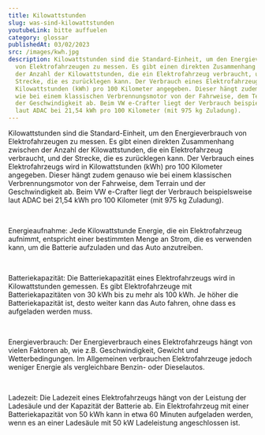 ```yaml
---
title: Kilowattstunden
slug: was-sind-kilowattstunden
youtubeLink: bitte auffuelen
category: glossar
publishedAt: 03/02/2023
src: /images/kwh.jpg
description: Kilowattstunden sind die Standard-Einheit, um den Energieverbrauch
  von Elektrofahrzeugen zu messen. Es gibt einen direkten Zusammenhang zwischen
  der Anzahl der Kilowattstunden, die ein Elektrofahrzeug verbraucht, und der
  Strecke, die es zurücklegen kann. Der Verbrauch eines Elektrofahrzeugs wird in
  Kilowattstunden (kWh) pro 100 Kilometer angegeben. Dieser hängt zudem genauso
  wie bei einem klassischen Verbrennungsmotor von der Fahrweise, dem Terrain und
  der Geschwindigkeit ab. Beim VW e-Crafter liegt der Verbrauch beispielsweise
  laut ADAC bei 21,54 kWh pro 100 Kilometer (mit 975 kg Zuladung).
---
```

Kilowattstunden sind die Standard-Einheit, um den Energieverbrauch von Elektrofahrzeugen zu messen. Es gibt einen direkten Zusammenhang zwischen der Anzahl der Kilowattstunden, die ein Elektrofahrzeug verbraucht, und der Strecke, die es zurücklegen kann. Der Verbrauch eines Elektrofahrzeugs wird in Kilowattstunden (kWh) pro 100 Kilometer angegeben. Dieser hängt zudem genauso wie bei einem klassischen Verbrennungsmotor von der Fahrweise, dem Terrain und der Geschwindigkeit ab. Beim VW e-Crafter liegt der Verbrauch beispielsweise laut ADAC bei 21,54 kWh pro 100 Kilometer (mit 975 kg Zuladung). 

<br />

Energieaufnahme: Jede Kilowattstunde Energie, die ein Elektrofahrzeug aufnimmt, entspricht einer bestimmten Menge an Strom, die es verwenden kann, um die Batterie aufzuladen und das Auto anzutreiben.

<br />

Batteriekapazität: Die Batteriekapazität eines Elektrofahrzeugs wird in Kilowattstunden gemessen. Es gibt Elektrofahrzeuge mit Batteriekapazitäten von 30 kWh bis zu mehr als 100 kWh. Je höher die Batteriekapazität ist, desto weiter kann das Auto fahren, ohne dass es aufgeladen werden muss.

<br />

Energieverbrauch: Der Energieverbrauch eines Elektrofahrzeugs hängt von vielen Faktoren ab, wie z.B. Geschwindigkeit, Gewicht und Wetterbedingungen. Im Allgemeinen verbrauchen Elektrofahrzeuge jedoch weniger Energie als vergleichbare Benzin- oder Dieselautos.

<br />

Ladezeit: Die Ladezeit eines Elektrofahrzeugs hängt von der Leistung der Ladesäule und der Kapazität der Batterie ab. Ein Elektrofahrzeug mit einer Batteriekapazität von 50 kWh kann in etwa 60 Minuten aufgeladen werden, wenn es an einer Ladesäule mit 50 kW Ladeleistung angeschlossen ist.